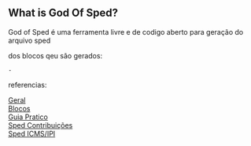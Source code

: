 ## What is God Of Sped?

God of Sped é uma ferramenta livre e de codigo aberto para geração do 
arquivo sped

dos blocos qeu são gerados:

    - 

referencias:

[Geral](https://www.valor.srv.br/guias/efd-icms-ipi.php)<br/>
[Blocos](https://www.valor.srv.br/utilidades/util_guias.php?idguiaCapitulo=3&pagina=1)<br/>
[Guia Pratico](http://sped.rfb.gov.br/item/show/6009)<br>
[Sped Contribuições](https://documentacao.senior.com.br/goup/5.8.11/menu_controladoria/sped/contribuicoes-pis-cofins/capa.htm)<br>
[Sped ICMS/IPI](https://documentacao.senior.com.br/goup/5.8.11/menu_controladoria/sped/fiscal-icms-ipi/capa.htm)

